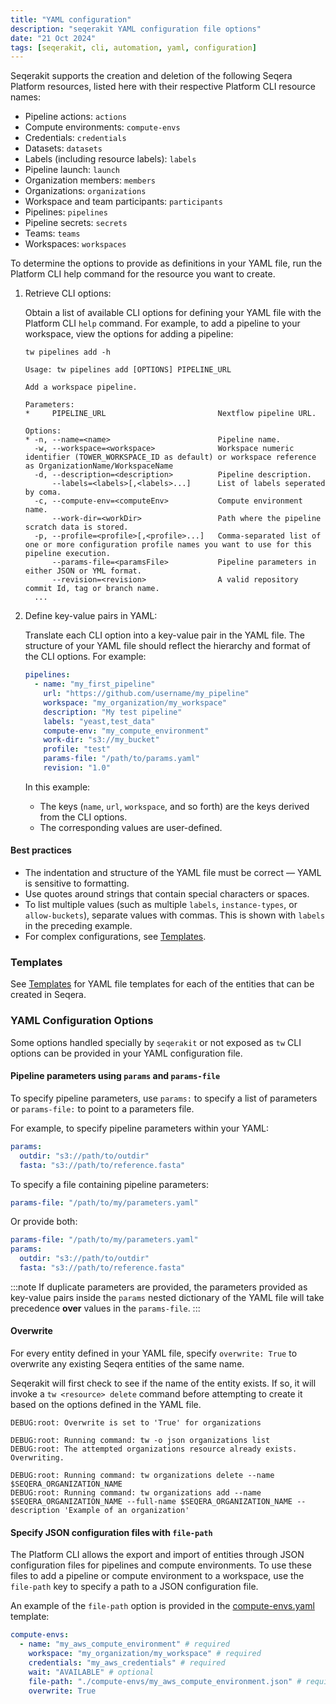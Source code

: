```yaml
---
title: "YAML configuration"
description: "seqerakit YAML configuration file options"
date: "21 Oct 2024"
tags: [seqerakit, cli, automation, yaml, configuration]
---
```


Seqerakit supports the creation and deletion of the following Seqera Platform resources, listed here with their respective Platform CLI resource names:

- Pipeline actions: `actions`
- Compute environments: `compute-envs`
- Credentials: `credentials`
- Datasets: `datasets`
- Labels (including resource labels): `labels`
- Pipeline launch: `launch`
- Organization members: `members`
- Organizations: `organizations`
- Workspace and team participants: `participants`
- Pipelines: `pipelines`
- Pipeline secrets: `secrets`
- Teams: `teams`
- Workspaces: `workspaces`

To determine the options to provide as definitions in your YAML file, run the Platform CLI help command for the resource you want to create.

1. Retrieve CLI options:

   Obtain a list of available CLI options for defining your YAML file with the Platform CLI `help` command. For example, to add a pipeline to your workspace, view the options for adding a pipeline:

   ```shell-session
   tw pipelines add -h
   ```

   ```shell-session
   Usage: tw pipelines add [OPTIONS] PIPELINE_URL

   Add a workspace pipeline.

   Parameters:
   *     PIPELINE_URL                         Nextflow pipeline URL.

   Options:
   * -n, --name=<name>                        Pipeline name.
     -w, --workspace=<workspace>              Workspace numeric identifier (TOWER_WORKSPACE_ID as default) or workspace reference as OrganizationName/WorkspaceName
     -d, --description=<description>          Pipeline description.
         --labels=<labels>[,<labels>...]      List of labels seperated by coma.
     -c, --compute-env=<computeEnv>           Compute environment name.
         --work-dir=<workDir>                 Path where the pipeline scratch data is stored.
     -p, --profile=<profile>[,<profile>...]   Comma-separated list of one or more configuration profile names you want to use for this pipeline execution.
         --params-file=<paramsFile>           Pipeline parameters in either JSON or YML format.
         --revision=<revision>                A valid repository commit Id, tag or branch name.
     ...
   ```

1. Define key-value pairs in YAML:

   Translate each CLI option into a key-value pair in the YAML file. The structure of your YAML file should reflect the hierarchy and format of the CLI options. For example:

   ```yaml
   pipelines:
     - name: "my_first_pipeline"
       url: "https://github.com/username/my_pipeline"
       workspace: "my_organization/my_workspace"
       description: "My test pipeline"
       labels: "yeast,test_data"
       compute-env: "my_compute_environment"
       work-dir: "s3://my_bucket"
       profile: "test"
       params-file: "/path/to/params.yaml"
       revision: "1.0"
   ```

   In this example:

   - The keys (`name`, `url`, `workspace`, and so forth) are the keys derived from the CLI options.
   - The corresponding values are user-defined.

#### Best practices

- The indentation and structure of the YAML file must be correct — YAML is sensitive to formatting.
- Use quotes around strings that contain special characters or spaces.
- To list multiple values (such as multiple `labels`, `instance-types`, or `allow-buckets`), separate values with commas. This is shown with `labels` in the preceding example.
- For complex configurations, see [Templates](./templates).

### Templates

See [Templates](./templates) for YAML file templates for each of the entities that can be created in Seqera.

### YAML Configuration Options

Some options handled specially by `seqerakit` or not exposed as `tw` CLI options can be provided in your YAML configuration file.

#### Pipeline parameters using `params` and `params-file`

To specify pipeline parameters, use `params:` to specify a list of parameters or `params-file:` to point to a parameters file.

For example, to specify pipeline parameters within your YAML:

```yaml
params:
  outdir: "s3://path/to/outdir"
  fasta: "s3://path/to/reference.fasta"
```

To specify a file containing pipeline parameters:

```yaml
params-file: "/path/to/my/parameters.yaml"
```

Or provide both:

```yaml
params-file: "/path/to/my/parameters.yaml"
params:
  outdir: "s3://path/to/outdir"
  fasta: "s3://path/to/reference.fasta"
```

:::note
If duplicate parameters are provided, the parameters provided as key-value pairs inside the `params` nested dictionary of the YAML file will take precedence **over** values in the `params-file`.
:::

#### Overwrite

For every entity defined in your YAML file, specify `overwrite: True` to overwrite any existing Seqera entities of the same name.

Seqerakit will first check to see if the name of the entity exists. If so, it will invoke a `tw <resource> delete` command before attempting to create it based on the options defined in the YAML file.

```shell-session
DEBUG:root: Overwrite is set to 'True' for organizations

DEBUG:root: Running command: tw -o json organizations list
DEBUG:root: The attempted organizations resource already exists. Overwriting.

DEBUG:root: Running command: tw organizations delete --name $SEQERA_ORGANIZATION_NAME
DEBUG:root: Running command: tw organizations add --name $SEQERA_ORGANIZATION_NAME --full-name $SEQERA_ORGANIZATION_NAME --description 'Example of an organization'
```

#### Specify JSON configuration files with `file-path`

The Platform CLI allows the export and import of entities through JSON configuration files for pipelines and compute environments. To use these files to add a pipeline or compute environment to a workspace, use the `file-path` key to specify a path to a JSON configuration file.

An example of the `file-path` option is provided in the [compute-envs.yaml](./templates/compute-envs.yaml) template:

```yaml
compute-envs:
  - name: "my_aws_compute_environment" # required
    workspace: "my_organization/my_workspace" # required
    credentials: "my_aws_credentials" # required
    wait: "AVAILABLE" # optional
    file-path: "./compute-envs/my_aws_compute_environment.json" # required
    overwrite: True
```
